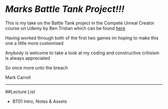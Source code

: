 # *Marks Battle Tank Project!!!*

This is my take on the Battle Tank project in the Compete Unreal Creator course on Udemy by Ben Tristan which can be found [here](https://www.udemy.com/unrealcourse/learn/v4/overview "Unreal Course")

Having worked through both of the first two games im hoping to make this one a little more customised

Anybody is welcome to take a look at my coding and constructive critisism is always appreciated

So once more unto the breach

Mark Carroll

---

##Lecture List

* BT01 Intro, Notes & Assets

